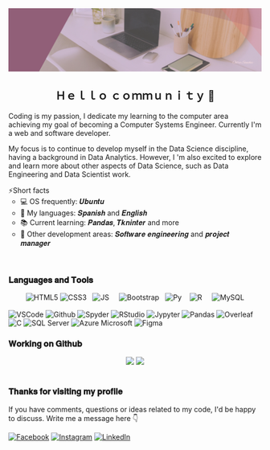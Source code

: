 <img src="./resources/OdraSanchez-Banner.png"> 
<h2 align="center">Ｈｅｌｌｏ ｃｏｍｍｕｎｉｔｙ 👋</h2>
<p>Coding is my passion, I dedicate my learning to the computer area achieving my goal of becoming a Computer Systems Engineer. Currently I'm a web and software developer.</p>
<p>My focus is to continue to develop myself in the Data Science discipline, having a background in Data Analytics. However, I 'm also excited to explore and learn more about other aspects of Data Science, such as Data Engineering and Data Scientist work.</p>

⚡Short facts
<ul type="circle" style="margin-top:-1rem;"> 
    <li> 💻 OS frequently: 𝑼𝒃𝒖𝒏𝒕𝒖 </li>
    <li> 💬 My languages: 𝑺𝒑𝒂𝒏𝒊𝒔𝒉 and 𝑬𝒏𝒈𝒍𝒊𝒔𝒉 </li>
    <li> 📚 Current learning: 𝑷𝒂𝒏𝒅𝒂𝒔, 𝑻𝒌𝒏𝒊𝒏𝒕𝒆𝒓 and more </li>
	<li> 💼 Other development areas: 𝑺𝒐𝒇𝒕𝒘𝒂𝒓𝒆 𝒆𝒏𝒈𝒊𝒏𝒆𝒆𝒓𝒊𝒏𝒈 and 𝒑𝒓𝒐𝒋𝒆𝒄𝒕 𝒎𝒂𝒏𝒂𝒈𝒆𝒓</li>
</ul>
<br>

### 𝐋𝐚𝐧𝐠𝐮𝐚𝐠𝐞𝐬 𝐚𝐧𝐝 𝐓𝐨𝐨𝐥𝐬
<div align="center" style="display: inline_block">
	<img alt ="HTML5" aling=center width=65 height=65 src="https://cdn.jsdelivr.net/gh/devicons/devicon/icons/html5/html5-plain-wordmark.svg" />
	<img alt ="CSS3" aling=center width=65 height=65 src="https://cdn.jsdelivr.net/gh/devicons/devicon/icons/css3/css3-plain-wordmark.svg" /> &nbsp;
	<img alt ="JS" aling=center width=60 height=60 src="https://cdn.jsdelivr.net/gh/devicons/devicon/icons/javascript/javascript-plain.svg" /> &nbsp;&nbsp;&nbsp;
	<img alt ="Bootstrap" aling=center width=65 height=65 src="https://cdn.jsdelivr.net/gh/devicons/devicon/icons/bootstrap/bootstrap-plain-wordmark.svg" />&nbsp;&nbsp;
	<img alt ="Py" aling=center width=65 height=65 src="https://cdn.jsdelivr.net/gh/devicons/devicon/icons/python/python-original-wordmark.svg" /> &nbsp;&nbsp;
	<img alt ="R" aling=center width=65 height=65 src="https://cdn.jsdelivr.net/gh/devicons/devicon/icons/r/r-original.svg" /> &nbsp;&nbsp;&nbsp;
	<img alt ="MySQL" aling=center width=65 height=65 src="https://cdn.jsdelivr.net/gh/devicons/devicon/icons/mysql/mysql-plain-wordmark.svg" />
</div>
<br>
<div style="display: inline_block">
	<img alt ="VSCode" src="https://img.shields.io/badge/VS_Code-915F78?style=flat-square&logo=visual%20studio%20code&logoColor=white"/>
	<img alt ="Github" src="https://img.shields.io/badge/GitHub-915F78?style=flat-square&logo=github&logoColor=white"/>
	<img alt ="Spyder" src="https://img.shields.io/badge/Spyder-915F78?style=flat-square&logo=spyder%20ide&logoColor=white"/>
	<img alt ="RStudio" src="https://img.shields.io/badge/R_Studio-915F78?style=flat-square&logo=RStudio&logoColor=white"/>
	<img alt ="Jypyter" src="https://img.shields.io/badge/Jupyter-915F78?style=flat-square&logo=jupyter&logoColor=white"/>
	<img alt ="Pandas" src="https://img.shields.io/badge/Pandas-915F78?style=flat-square&logo=pandas&logoColor=white"/>
	<img alt ="Overleaf" src="https://img.shields.io/badge/Overleaf-915F78?style=flat-square&logo=Overleaf&logoColor=white"/>
	<img alt ="C" src="https://img.shields.io/badge/C-915F78?style=flat-square&logo=c&logoColor=white"/>
	<img alt ="SQL Server" src="https://img.shields.io/badge/SQL_Server-915F78?style=flat-square&logo=microsoft-sql-server&logoColor=white"/>
	<img alt ="Azure Microsoft" src="https://img.shields.io/badge/azure-915F78?style=flat-square&logo=microsoft-azure&logoColor=white"/>
	<img alt ="Figma" src="https://img.shields.io/badge/Figma-915F78?style=flat-square&logo=figma&logoColor=white"/>
</div>

### 𝐖𝐨𝐫𝐤𝐢𝐧𝐠 𝐨𝐧 𝐆𝐢𝐭𝐡𝐮𝐛
<div align="center">
	<img height="108 cm" src="https://github-readme-stats.vercel.app/api?username=odrasanchez&hide=prs,contribs&show_icons=true&rank_icon=github&theme=omni" />
	<img height="110 cm" src="https://github-readme-stats.vercel.app/api/top-langs/?username=odrasanchez&layout=compact&hide_progress=true&theme=omni" />
</div>
<br>

### 𝐓𝐡𝐚𝐧𝐤𝐬 𝐟𝐨𝐫 𝐯𝐢𝐬𝐢𝐭𝐢𝐧𝐠 𝐦𝐲 𝐩𝐫𝐨𝐟𝐢𝐥𝐞
<p>If you have comments, questions or ideas related to my code, I'd be happy to discuss. Write me a message here 👇</p>
<div>
	<a href="https://www.facebook.com/profile.php?id=100086470445109" target="_blank"><img alt="Facebook" src="https://img.shields.io/badge/Odra%20Sanchez-1877F2?style=for-the-badge&logo=facebook&logoColor=white" target="_blank" /></a>
	<a href="https://www.instagram.com/odra.dev/" target="_blank"><img alt="Instagram" src="https://img.shields.io/badge/&#64;odra.dev-E4405F?style=for-the-badge&logo=instagram&logoColor=white" target="_blank" /></a>
	<a href="http://www.linkedin.com/in/odrasanchez" target="_blank"><img alt="LinkedIn" src="https://img.shields.io/badge/Odra%20Sanchez-0077B5?style=for-the-badge&logo=linkedin&logoColor=white" target="_blank" /></a>
</div>
